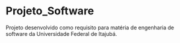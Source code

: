 # Projeto_Software
Projeto desenvolvido como requisito para matéria de engenharia de software da Universidade Federal de Itajubá.
